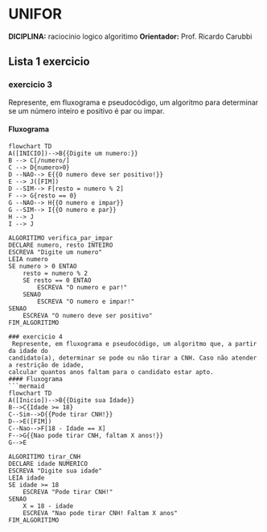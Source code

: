 
# UNIFOR
**DICIPLINA:** raciocinio logico algoritimo
**Orientador:** Prof. Ricardo Carubbi
## Lista 1 exercicio
### exercicio 3
Represente, em fluxograma e pseudocódigo, um algoritmo para determinar se um número inteiro e positivo é par ou impar.
#### Fluxograma

```mermaid
flowchart TD
A([INICIO])-->B{{Digite um numero:}}
B --> C[/numero/]
C --> D{numero>0}
D --NAO--> E{{O numero deve ser positivo!}}
E --> J([FIM])
D --SIM--> F[resto = numero % 2]
F --> G{resto == 0}
G --NAO--> H{{O numero e impar}}
G --SIM--> I{{O numero e par}}
H --> J
I --> J
```

```
ALGORITIMO verifica_par_impar
DECLARE numero, resto INTEIRO
ESCREVA "Digite um numero"
LEIA numero
SE numero > 0 ENTAO
	resto = numero % 2
	SE resto == 0 ENTAO
		ESCREVA "O numero e par!"
	SENAO
		ESCREVA "O numero e impar!"
SENAO
	ESCREVA "O numero deve ser positivo"
FIM_ALGORITIMO

### exercicio 4
 Represente, em fluxograma e pseudocódigo, um algoritmo que, a partir da idade do
candidato(a), determinar se pode ou não tirar a CNH. Caso não atender a restrição de idade,
calcular quantos anos faltam para o candidato estar apto.
#### Fluxograma
```mermaid
flowchart TD
A([Inicio])-->B{{Digite sua Idade}}
B-->C{Idade >= 18}
C--Sim-->D{{Pode tirar CNH!}}
D-->E([FIM])
C--Nao-->F[18 - Idade == X]
F-->G{{Nao pode tirar CNH, faltam X anos!}}
G-->E
```

```
ALGORITIMO tirar_CNH
DECLARE idade NUMERICO
ESCREVA "Digite sua idade"
LEIA idade
SE idade >= 18
	ESCREVA "Pode tirar CNH!"
SENAO
	X = 18 - idade
	ESCREVA "Nao pode tirar CNH! Faltam X anos"
FIM_ALGORITIMO
	
```
